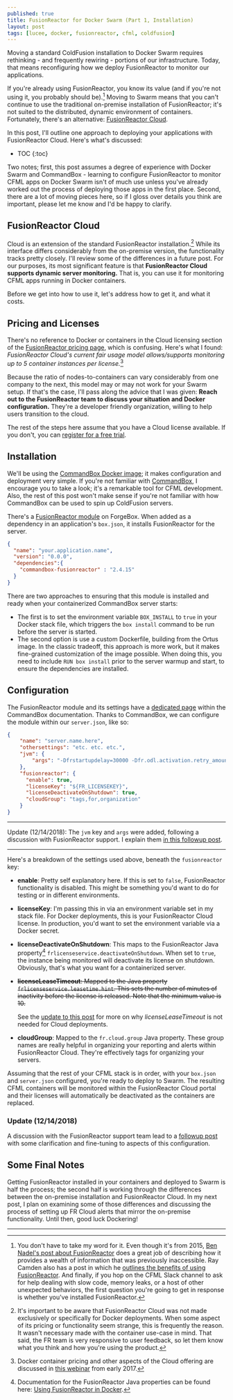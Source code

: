 ```yaml
---
published: true
title: FusionReactor for Docker Swarm (Part 1, Installation)
layout: post
tags: [lucee, docker, fusionreactor, cfml, coldfusion]
---
```

Moving a standard ColdFusion installation to Docker Swarm requires rethinking - and frequently rewiring - portions of our infrastructure. Today, that means reconfiguring how we deploy FusionReactor to monitor our applications.
<!--more-->

If you're already using FusionReactor, you know its value (and if you're not using it, you probably should be).[^1] Moving to Swarm means that you can't continue to use the traditional on-premise installation of FusionReactor; it's not suited to the distributed, dynamic environment of containers. Fortunately, there's an alternative: [FusionReactor Cloud](https://www.fusion-reactor.com/fusionreactor-cloud/).

In this post, I'll outline one approach to deploying your applications with FusionReactor Cloud.
Here's what's discussed:

* TOC
{:toc}

Two notes; first, this post assumes a degree of experience with Docker Swarm and CommandBox - learning to configure FusionReactor to monitor CFML apps on Docker Swarm isn't of much use unless you've already worked out the process of deploying those apps in the first place. Second, there are a lot of moving pieces here, so if I gloss over details you think are important, please let me know and I'd be happy to clarify.

## FusionReactor Cloud

Cloud is an extension of the standard FusionReactor installation.[^2] While its interface differs considerably from the on-premise version, the functionality tracks pretty closely. I'll review some of the differences in a future post. For our purposes, its most significant feature is that **FusionReactor Cloud supports dynamic server monitoring.** That is, you can use it for monitoring CFML apps running in Docker containers.

Before we get into how to use it, let's address how to get it, and what it costs.

## Pricing and Licenses

There's no reference to Docker or containers in the Cloud licensing section of the  [FusionReactor pricing page](https://www.fusion-reactor.com/pricing/), which is confusing. Here's what I found: *FusionReactor Cloud's current fair usage model allows/supports monitoring up to 5 container instances per license.*[^3]

Because the ratio of nodes-to-containers can vary considerably from one company to the next, this model may or may not work for your Swarm setup. If that's the case, I'll pass along the advice that I was given: **Reach out to the FusionReactor team to discuss your situation and Docker configuration.** They're a developer friendly organization, willing to help users transition to the cloud.

The rest of the steps here assume that you have a Cloud license available. If you don't, you can [register for a free trial](https://app.fusionreactor.io/auth/register).

## Installation

We'll be using the [CommandBox Docker image](https://hub.docker.com/r/ortussolutions/commandbox/); it makes configuration and deployment very simple. If you're not familiar with [CommandBox](https://commandbox.ortusbooks.com/), I encourage you to take a look; it's a remarkable tool for CFML development. Also, the rest of this post won't make sense if you're not familiar with how CommandBox can be used to spin up ColdFusion servers.

There's a [FusionReactor module](https://forgebox.io/view/commandbox-fusionreactor) on ForgeBox. When added as a dependency in an application's `box.json`, it installs FusionReactor for the server.

```json
{
  "name": "your.application.name",
  "version": "0.0.0",
  "dependencies":{
    "commandbox-fusionreactor" : "2.4.15"
  }
}
```

There are two approaches to ensuring that this module is installed and ready when your containerized CommandBox server starts:

* The first is to set the environment variable `BOX_INSTALL` to `true` in your Docker stack file, which triggers the `box install` command to be run before the server is started.
* The second option is use a custom Dockerfile, building from the Ortus image. In the classic tradeoff, this approach is more work, but it makes fine-grained customization of the image possible. When doing this, you need to include `RUN box install` prior to the server warmup and start, to ensure the dependencies are installed.

## Configuration

The FusionReactor module and its settings have a [dedicated page](https://commandbox.ortusbooks.com/embedded-server/fusionreactor) within the CommandBox documentation. Thanks to CommandBox, we can configure the module within our `server.json`, like so:

```json
{
    "name": "server.name.here",
    "othersettings": "etc. etc. etc.",
    "jvm": {
        "args": "-Dfrstartupdelay=30000 -Dfr.odl.activation.retry_amount=10 -Dfr.odl.activation.retry_interval=10000 -Dfrlicenseservice.logMessages=true"
    },
    "fusionreactor": {
      "enable": true,
      "licenseKey": "${FR_LICENSEKEY}",
      "licenseDeactivateOnShutdown": true,
      "cloudGroup": "tags,for,organization"
    }
}
```

___
Update (12/14/2018): The `jvm` key and `args` were added, following a discussion with FusionReactor support. I explain them [in this followup post](/2018/12/14/update-to-fusionreactor-cloud-configuration-on-swarm.html).

___

Here's a breakdown of the settings used above, beneath the `fusionreactor` key:

* **enable**: Pretty self explanatory here. If this is set to `false`, FusionReactor functionality is disabled. This might be something you'd want to do for testing or in different environments.
* **licenseKey**: I'm passing this in via an environment variable set in my stack file. For Docker deployments, this is your FusionReactor Cloud license. In production, you'd want to set the environment variable via a Docker secret.
* **licenseDeactivateOnShutdown**: This maps to the FusionReactor Java property[^4] `frlicenseservice.deactivateOnShutdown`. When set to `true`, the instance being monitored will deactivate its license on shutdown. Obviously, that's what you want for a containerized server.
* ~~**licenseLeaseTimeout**: Mapped to the Java property `frlicenseservice.leasetime.hint`. This sets the number of minutes of inactivity before the license is released. Note that the minimum value is 10.~~

  See the [update to this post](/2018/12/14/update-to-fusionreactor-cloud-configuration-on-swarm.html) for more on why *licenseLeaseTimeout* is not needed for Cloud deployments.
* **cloudGroup**: Mapped to the `fr.cloud.group` Java property. These group names are really helpful in organizing your reporting and alerts within FusionReactor Cloud. They're effectively tags for organizing your servers.

Assuming that the rest of your CFML stack is in order, with your `box.json` and `server.json` configured, you're ready to deploy to Swarm. The resulting CFML containers will be monitored within the FusionReactor Cloud portal and their licenses will automatically be deactivated as the containers are replaced.

### Update (12/14/2018)

A discussion with the FusionReactor support team lead to a [followup post](/2018/12/14/update-to-fusionreactor-cloud-configuration-on-swarm.html) with some clarification and fine-tuning to aspects of this configuration.

## Some Final Notes

Getting FusionReactor installed in your containers and deployed to Swarm is half the process; the second half is working through the differences between the on-premise installation and FusionReactor Cloud. In my next post, I plan on examining some of those differences and discussing the process of setting up FR Cloud alerts that mirror the on-premise functionality. Until then, good luck Dockering!

___
[^1]: You don't have to take my word for it. Even though it's from 2015, [Ben Nadel's post about FusionReactor](https://www.bennadel.com/blog/2866-fusionreactor-offers-excellent-insight-into-java-and-coldfusion-server-performance.htm) does a great job of describing how it provides a wealth of information that was previously inaccessible. Ray Camden also has a post in which he [outlines the benefits of using FusionReactor](https://www.raymondcamden.com/2017/04/12/fusionreactor-still-the-best-for-coldfusion). And finally, if you hop on the CFML Slack channel to ask for help dealing with slow code, memory leaks, or a host of other unexpected behaviors, the first question you're going to get in response is whether you've installed FusionReactor.
[^2]: It's important to be aware that FusionReactor Cloud was not made exclusively or specifically for Docker deployments. When some aspect of its pricing or functionality seem strange, this is frequently the reason. It wasn't necessary made with the container use-case in mind. That said, the FR team is very responsive to user feedback, so let them know what you think and how you're using the product.
[^3]: Docker container pricing and other aspects of the Cloud offering are discussed in [this webinar](https://www.fusion-reactor.com/webinar/fusionreactor-cloud/) from early 2017.
[^4]: Documentation for the FusionReactor Java properties can be found here: [Using FusionReactor in Docker](https://docs.fusion-reactor.com/display/FR74/Using+FusionReactor+in+Docker).